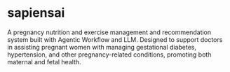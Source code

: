 # sapiensai
A pregnancy nutrition and exercise management and recommendation system built with Agentic Workflow and LLM. Designed to support doctors in assisting pregnant women with managing gestational diabetes, hypertension, and other pregnancy-related conditions, promoting both maternal and fetal health.
